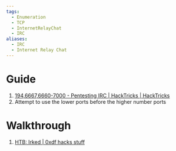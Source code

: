 ```yaml
---
tags:
  - Enumeration
  - TCP
  - InternetRelayChat
  - IRC
aliases:
  - IRC
  - Internet Relay Chat
---
```


# Guide

1. [194,6667,6660-7000 - Pentesting IRC | HackTricks | HackTricks](https://book.hacktricks.xyz/network-services-pentesting/pentesting-irc)
2. Attempt to use the lower ports before the higher number ports 


# Walkthrough 

1. [HTB: Irked | 0xdf hacks stuff](https://0xdf.gitlab.io/2019/04/27/htb-irked.html)